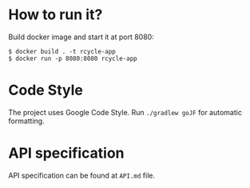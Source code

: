 # How to run it?

Build docker image and start it at port 8080:

```
$ docker build . -t rcycle-app
$ docker run -p 8080:8080 rcycle-app
```

# Code Style

The project uses Google Code Style. Run `./gradlew goJF` for automatic formatting.

# API specification

API specification can be found at `API.md` file.